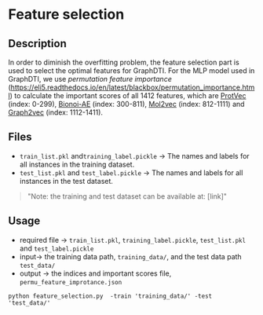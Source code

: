 # Feature selection

## Description
In order to diminish the overfitting problem, the feature selection part is used to select the optimal features for GraphDTI. For the MLP model used in GraphDTI, we use *permutation feature importance* (https://eli5.readthedocs.io/en/latest/blackbox/permutation_importance.html) to calculate the important scores of all 1412 features, which are [ProtVec](https://github.com/kyu999/biovec) (index: 0-299), [Bionoi-AE](https://github.com/CSBG-LSU/BionoiNet) (index: 300-811), [Mol2vec](https://github.com/samoturk/mol2vec) (index: 812-1111) and [Graph2vec](https://github.com/benedekrozemberczki/graph2vec) (index: 1112-1411). 

## Files
- ```train_list.pkl``` and```training_label.pickle``` -> The names and labels for all instances in the training dataset. 
- ```test_list.pkl``` and ```test_label.pickle``` -> The names and labels for all instances in the test dataset.

> "Note: the training and test dataset can be available at: [link]"

## Usage
+ required file -> ```train_list.pkl```, ```training_label.pickle```, ```test_list.pkl``` and ```test_label.pickle```
+ input-> the training data path, ```training_data/```, and the test data path ```test_data/```
+ output -> the indices and important scores file, ```permu_feature_improtance.json```
```shell
python feature_selection.py  -train 'training_data/' -test 'test_data/'
```
